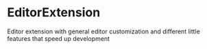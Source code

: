 # EditorExtension
Editor extension with general editor customization and different little features that speed up development
